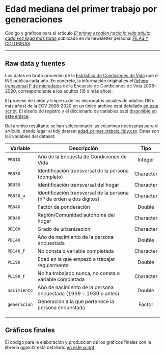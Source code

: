 # Edad mediana del primer trabajo por generaciones

Código y gráficos para el artículo [*El primer escalón hacia la vida adulta cada vez llega más tarde*](https://filasycolumnas.substack.com/p/el-primer-escalon-hacia-la-vida-adulta) publicado en mi newsletter personal [FILAS Y COLUMNAS](https://filasycolumnas.substack.com/).

---

## Raw data y fuentes

Los datos en bruto proceden de la [Estdística de Condiciones de Vida](https://www.ine.es/dyngs/INEbase/es/operacion.htm?c=Estadistica_C&cid=1254736176807&menu=ultiDatos&idp=1254735976608) que el INE publica cada año. En concreto, la información original es el [fichero transversal P de microdatos](https://www.ine.es/dyngs/INEbase/es/operacion.htm?c=Estadistica_C&cid=1254736176807&menu=resultados&idp=1254735976608#!tabs-1254736195153) de la Encuesta de Condiciones de Vida 2008-2020, correspondiente a los adultos (16 o más años).

El proceso de unión y limpieza de los microdatos anuales de adultos (16 o más años) de la ECV 2008-2020 en un único archivo está detallado [en este script](scripts/data_tidying.R). El diseño de registro y el diccionario de variables está [disponible en este enlace](https://www.ine.es/metodologia/t25/dise%C3%B1o_registro_ecv.pdf).

Del archivo resultante se han seleccionado las columnas necesarias para el artículo, dando lugar al tidy dataset [edad_primer_trabajo_tidy.csv](data/tidy/edad_primer_trabajo_tidy.csv). Estas son las variables del dataset:

Variable|Descripción|Tipo
----|-----------|:--:
`PB010`|Año de la Encuesta de Condiciones de Vida|Integer
`PB030`|Identificación transversal de la persona (completo)|Character
`DB030`|Identificación transversal del hogar|Character
`PB030_a`|Identificación transversal de la persona (nº de orden a dos dígitos)|Character
`PB040`|Factor de ponderación|Double
`DB040`|Región/Comunidad autónoma del hogar|Character
`DB100`|Grado de urbanización|Character
`PB140`|Año de nacimiento de la persona encuestada|Double
`PB140_F`|No consta o variable completada|Character
`PL190`|Edad en la que empezó a trabajar regularmente|Double
`PL190_F`|No ha trabajado nunca, no consta o variable completada|Character
`nacimiento`|Año de nacimiento de la persona encuestada (1939 = 1939 o antes)|Double
`generacion`|Generación a la que pertenece la persona encuestada|Factor

---

## Gráficos finales

El código para la elaboración y producción de los gráficos finales con la librería ggplot2 está detallado [en este script](scripts/graficos_definitivos.R).
